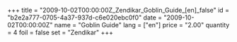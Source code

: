 +++
title = "2009-10-02T00:00:00Z_Zendikar_Goblin_Guide_[en]_false"
id = "b2e2a777-0705-4a37-937d-c6e020ebc0f0"
date = "2009-10-02T00:00:00Z"
name = "Goblin Guide"
lang = ["en"]
price = "2.00"
quantity = 4
foil = false
set = "Zendikar"
+++

